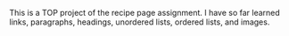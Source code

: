 This is a TOP project of the recipe page assignment. I have so far learned links, paragraphs, headings, unordered lists, ordered lists, and images.
